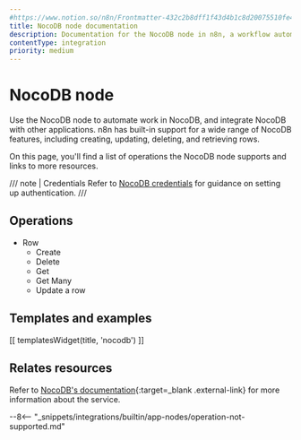```yaml
---
#https://www.notion.so/n8n/Frontmatter-432c2b8dff1f43d4b1c8d20075510fe4
title: NocoDB node documentation
description: Documentation for the NocoDB node in n8n, a workflow automation platform. Includes details of operations and configuration, and links to examples and credentials information.
contentType: integration
priority: medium
---
```


# NocoDB node

Use the NocoDB node to automate work in NocoDB, and integrate NocoDB with other applications. n8n has built-in support for a wide range of NocoDB features, including creating, updating, deleting, and retrieving rows. 

On this page, you'll find a list of operations the NocoDB node supports and links to more resources.

/// note | Credentials
Refer to [NocoDB credentials](/integrations/builtin/credentials/nocodb/) for guidance on setting up authentication. 
///

## Operations

* Row
    * Create
    * Delete
    * Get
    * Get Many
    * Update a row

## Templates and examples

<!-- see https://www.notion.so/n8n/Pull-in-templates-for-the-integrations-pages-37c716837b804d30a33b47475f6e3780 -->
[[ templatesWidget(title, 'nocodb') ]]

## Relates resources

Refer to [NocoDB's documentation](https://docs.nocodb.com/){:target=_blank .external-link} for more information about the service.

--8<-- "_snippets/integrations/builtin/app-nodes/operation-not-supported.md"
